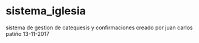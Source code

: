 # sistema_iglesia
sistema de gestion de catequesis y confirmaciones
creado por juan carlos patiño
13-11-2017

